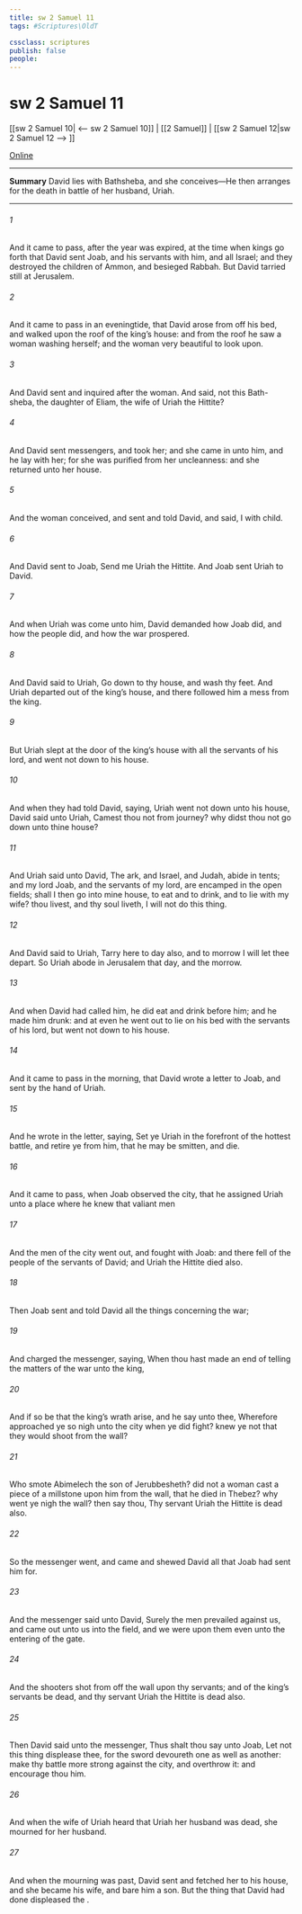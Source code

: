 ```yaml
---
title: sw 2 Samuel 11
tags: #Scriptures\OldT

cssclass: scriptures
publish: false
people:
---
```


# sw 2 Samuel 11
[[sw 2 Samuel 10| <-- sw 2 Samuel 10]] | [[2 Samuel]] | [[sw 2 Samuel 12|sw 2 Samuel 12 --> ]]

[Online](https://churchofjesuschrist.org/study/scriptures/ot/2-sam/11?lang=eng)

---
__Summary__
David lies with Bathsheba, and she conceives—He then arranges for the death in battle of her husband, Uriah.

---
###### 1 
And it came to pass, after the year was expired, at the time when kings go forth  that David sent Joab, and his servants with him, and all Israel; and they destroyed the children of Ammon, and besieged Rabbah. But David tarried still at Jerusalem.

###### 2 
And it came to pass in an eveningtide, that David arose from off his bed, and walked upon the roof of the king’s house: and from the roof he saw a woman washing herself; and the woman  very beautiful to look upon.

###### 3 
And David sent and inquired after the woman. And  said,  not this Bath-sheba, the daughter of Eliam, the wife of Uriah the Hittite?

###### 4 
And David sent messengers, and took her; and she came in unto him, and he lay with her; for she was purified from her uncleanness: and she returned unto her house.

###### 5 
And the woman conceived, and sent and told David, and said, I  with child.

###### 6 
And David sent to Joab,  Send me Uriah the Hittite. And Joab sent Uriah to David.

###### 7 
And when Uriah was come unto him, David demanded  how Joab did, and how the people did, and how the war prospered.

###### 8 
And David said to Uriah, Go down to thy house, and wash thy feet. And Uriah departed out of the king’s house, and there followed him a mess  from the king.

###### 9 
But Uriah slept at the door of the king’s house with all the servants of his lord, and went not down to his house.

###### 10 
And when they had told David, saying, Uriah went not down unto his house, David said unto Uriah, Camest thou not from  journey? why  didst thou not go down unto thine house?

###### 11 
And Uriah said unto David, The ark, and Israel, and Judah, abide in tents; and my lord Joab, and the servants of my lord, are encamped in the open fields; shall I then go into mine house, to eat and to drink, and to lie with my wife?  thou livest, and  thy soul liveth, I will not do this thing.

###### 12 
And David said to Uriah, Tarry here to day also, and to morrow I will let thee depart. So Uriah abode in Jerusalem that day, and the morrow.

###### 13 
And when David had called him, he did eat and drink before him; and he made him drunk: and at even he went out to lie on his bed with the servants of his lord, but went not down to his house.

###### 14 
And it came to pass in the morning, that David wrote a letter to Joab, and sent  by the hand of Uriah.

###### 15 
And he wrote in the letter, saying, Set ye Uriah in the forefront of the hottest battle, and retire ye from him, that he may be smitten, and die.

###### 16 
And it came to pass, when Joab observed the city, that he assigned Uriah unto a place where he knew that valiant men 

###### 17 
And the men of the city went out, and fought with Joab: and there fell  of the people of the servants of David; and Uriah the Hittite died also.

###### 18 
Then Joab sent and told David all the things concerning the war;

###### 19 
And charged the messenger, saying, When thou hast made an end of telling the matters of the war unto the king,

###### 20 
And if so be that the king’s wrath arise, and he say unto thee, Wherefore approached ye so nigh unto the city when ye did fight? knew ye not that they would shoot from the wall?

###### 21 
Who smote Abimelech the son of Jerubbesheth? did not a woman cast a piece of a millstone upon him from the wall, that he died in Thebez? why went ye nigh the wall? then say thou, Thy servant Uriah the Hittite is dead also.

###### 22 
So the messenger went, and came and shewed David all that Joab had sent him for.

###### 23 
And the messenger said unto David, Surely the men prevailed against us, and came out unto us into the field, and we were upon them even unto the entering of the gate.

###### 24 
And the shooters shot from off the wall upon thy servants; and  of the king’s servants be dead, and thy servant Uriah the Hittite is dead also.

###### 25 
Then David said unto the messenger, Thus shalt thou say unto Joab, Let not this thing displease thee, for the sword devoureth one as well as another: make thy battle more strong against the city, and overthrow it: and encourage thou him.

###### 26 
And when the wife of Uriah heard that Uriah her husband was dead, she mourned for her husband.

###### 27 
And when the mourning was past, David sent and fetched her to his house, and she became his wife, and bare him a son. But the thing that David had done displeased the .


